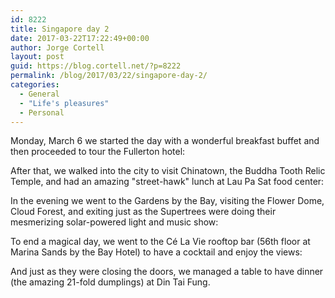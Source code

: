 ```yaml
---
id: 8222
title: Singapore day 2
date: 2017-03-22T17:22:49+00:00
author: Jorge Cortell
layout: post
guid: https://blog.cortell.net/?p=8222
permalink: /blog/2017/03/22/singapore-day-2/
categories:
  - General
  - "Life's pleasures"
  - Personal
---
```

Monday, March 6 we started the day with a wonderful breakfast buffet and then proceeded to tour the Fullerton hotel:
  


After that, we walked into the city to visit Chinatown, the Buddha Tooth Relic Temple, and had an amazing "street-hawk" lunch at Lau Pa Sat food center:
  


In the evening we went to the Gardens by the Bay, visiting the Flower Dome, Cloud Forest, and exiting just as the Supertrees were doing their mesmerizing solar-powered light and music show:
  


To end a magical day, we went to the Cé La Vie rooftop bar (56th floor at Marina Sands by the Bay Hotel) to have a cocktail and enjoy the views:
  


And just as they were closing the doors, we managed a table to have dinner (the amazing 21-fold dumplings) at Din Tai Fung.